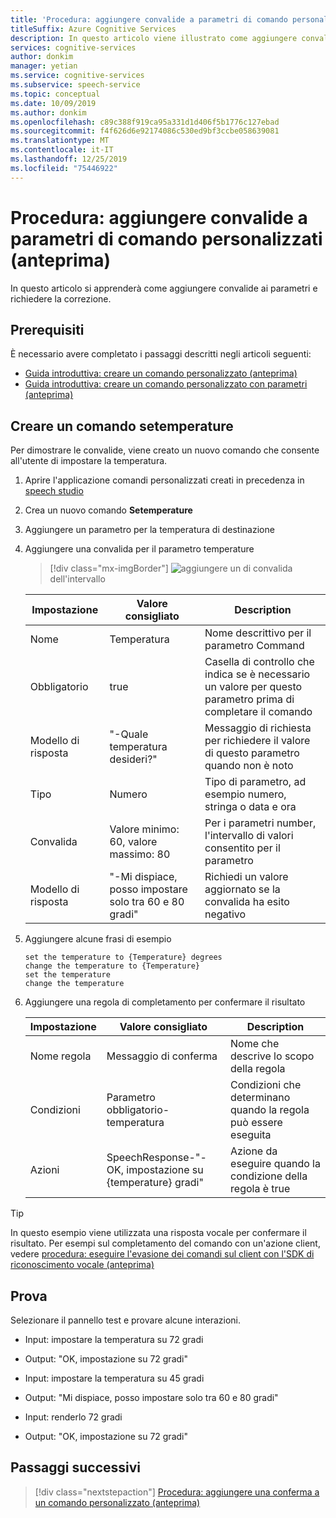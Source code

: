 ```yaml
---
title: 'Procedura: aggiungere convalide a parametri di comando personalizzati (anteprima)'
titleSuffix: Azure Cognitive Services
description: In questo articolo viene illustrato come aggiungere convalide a un parametro nei comandi personalizzati.
services: cognitive-services
author: donkim
manager: yetian
ms.service: cognitive-services
ms.subservice: speech-service
ms.topic: conceptual
ms.date: 10/09/2019
ms.author: donkim
ms.openlocfilehash: c89c388f919ca95a331d1d406f5b1776c127ebad
ms.sourcegitcommit: f4f626d6e92174086c530ed9bf3ccbe058639081
ms.translationtype: MT
ms.contentlocale: it-IT
ms.lasthandoff: 12/25/2019
ms.locfileid: "75446922"
---
```

# <a name="how-to-add-validations-to-custom-command-parameters-preview"></a>Procedura: aggiungere convalide a parametri di comando personalizzati (anteprima)

In questo articolo si apprenderà come aggiungere convalide ai parametri e richiedere la correzione.

## <a name="prerequisites"></a>Prerequisiti

È necessario avere completato i passaggi descritti negli articoli seguenti:

- [Guida introduttiva: creare un comando personalizzato (anteprima)](./quickstart-custom-speech-commands-create-new.md)
- [Guida introduttiva: creare un comando personalizzato con parametri (anteprima)](./quickstart-custom-speech-commands-create-parameters.md)

## <a name="create-a-settemperature-command"></a>Creare un comando setemperature

Per dimostrare le convalide, viene creato un nuovo comando che consente all'utente di impostare la temperatura.

1. Aprire l'applicazione comandi personalizzati creati in precedenza in [speech studio](https://speech.microsoft.com/)
1. Crea un nuovo comando **Setemperature**
1. Aggiungere un parametro per la temperatura di destinazione
1. Aggiungere una convalida per il parametro temperature
   > [!div class="mx-imgBorder"]
   > ![aggiungere un](media/custom-speech-commands/validations-add-temperature.png) di convalida dell'intervallo

   | Impostazione           | Valore consigliato                                          | Description                                                                                      |
   | ----------------- | -------------------------------------------------------- | ------------------------------------------------------------------------------------------------ |
   | Nome              | Temperatura                                              | Nome descrittivo per il parametro Command                                                    |
   | Obbligatorio          | true                                                     | Casella di controllo che indica se è necessario un valore per questo parametro prima di completare il comando |
   | Modello di risposta | "-Quale temperatura desideri?"                     | Messaggio di richiesta per richiedere il valore di questo parametro quando non è noto                              |
   | Tipo              | Numero                                                   | Tipo di parametro, ad esempio numero, stringa o data e ora                                      |
   | Convalida        | Valore minimo: 60, valore massimo: 80                             | Per i parametri number, l'intervallo di valori consentito per il parametro                             |
   | Modello di risposta | "-Mi dispiace, posso impostare solo tra 60 e 80 gradi"      | Richiedi un valore aggiornato se la convalida ha esito negativo                                       |

1. Aggiungere alcune frasi di esempio

   ```
   set the temperature to {Temperature} degrees
   change the temperature to {Temperature}
   set the temperature
   change the temperature
   ```

1. Aggiungere una regola di completamento per confermare il risultato

   | Impostazione    | Valore consigliato                                           | Description                                        |
   | ---------- | --------------------------------------------------------- | -------------------------------------------------- |
   | Nome regola  | Messaggio di conferma                                      | Nome che descrive lo scopo della regola          |
   | Condizioni | Parametro obbligatorio-temperatura                          | Condizioni che determinano quando la regola può essere eseguita    |
   | Azioni    | SpeechResponse-"-OK, impostazione su {temperature} gradi" | Azione da eseguire quando la condizione della regola è true |

> [!TIP]
> In questo esempio viene utilizzata una risposta vocale per confermare il risultato. Per esempi sul completamento del comando con un'azione client, vedere [procedura: eseguire l'evasione dei comandi sul client con l'SDK di riconoscimento vocale (anteprima)](./how-to-custom-speech-commands-fulfill-sdk.md)

## <a name="try-it-out"></a>Prova

Selezionare il pannello test e provare alcune interazioni.

- Input: impostare la temperatura su 72 gradi
- Output: "OK, impostazione su 72 gradi"

- Input: impostare la temperatura su 45 gradi
- Output: "Mi dispiace, posso impostare solo tra 60 e 80 gradi"
- Input: renderlo 72 gradi
- Output: "OK, impostazione su 72 gradi"

## <a name="next-steps"></a>Passaggi successivi

> [!div class="nextstepaction"]
> [Procedura: aggiungere una conferma a un comando personalizzato (anteprima)](./how-to-custom-speech-commands-confirmations.md)
